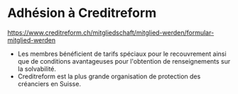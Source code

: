 # Adhésion à Creditreform
https://www.creditreform.ch/mitgliedschaft/mitglied-werden/formular-mitglied-werden
- Les membres bénéficient de tarifs spéciaux pour le recouvrement ainsi que de conditions avantageuses pour l'obtention de renseignements sur la solvabilité.
- Creditreform est la plus grande organisation de protection des créanciers en Suisse.